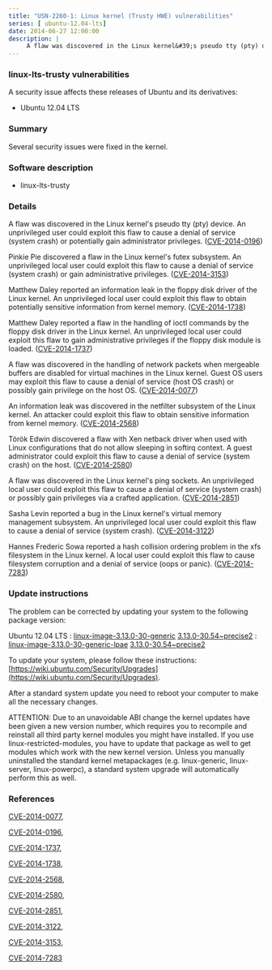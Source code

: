 ```yaml
---
title: "USN-2260-1: Linux kernel (Trusty HWE) vulnerabilities"
series: [ ubuntu-12.04-lts]
date: 2014-06-27 12:00:00
description: |
     A flaw was discovered in the Linux kernel&#39;s pseudo tty (pty) device. An unprivileged user could exploit this flaw to cause a denial of service (system crash) or potentially gain administrator privileges. ([CVE-2014-0196](http://people.ubuntu.com/~ubuntu-security/cve/CVE-2014-0196))
--- 
```

 
### linux-lts-trusty vulnerabilities

A security issue affects these releases of Ubuntu and its derivatives:

* Ubuntu 12.04 LTS

### Summary

Several security issues were fixed in the kernel. 

### Software description

* linux-lts-trusty 

### Details

 A flaw was discovered in the Linux kernel&#39;s pseudo tty (pty) device. An unprivileged user could exploit this flaw to cause a denial of service (system crash) or potentially gain administrator privileges. ([CVE-2014-0196](http://people.ubuntu.com/~ubuntu-security/cve/CVE-2014-0196))

Pinkie Pie discovered a flaw in the Linux kernel&#39;s futex subsystem. An unprivileged local user could exploit this flaw to cause a denial of service (system crash) or gain administrative privileges. ([CVE-2014-3153](http://people.ubuntu.com/~ubuntu-security/cve/CVE-2014-3153))

Matthew Daley reported an information leak in the floppy disk driver of the Linux kernel. An unprivileged local user could exploit this flaw to obtain potentially sensitive information from kernel memory. ([CVE-2014-1738](http://people.ubuntu.com/~ubuntu-security/cve/CVE-2014-1738))

Matthew Daley reported a flaw in the handling of ioctl commands by the floppy disk driver in the Linux kernel. An unprivileged local user could exploit this flaw to gain administrative privileges if the floppy disk module is loaded. ([CVE-2014-1737](http://people.ubuntu.com/~ubuntu-security/cve/CVE-2014-1737))

A flaw was discovered in the handling of network packets when mergeable buffers are disabled for virtual machines in the Linux kernel. Guest OS users may exploit this flaw to cause a denial of service (host OS crash) or possibly gain privilege on the host OS. ([CVE-2014-0077](http://people.ubuntu.com/~ubuntu-security/cve/CVE-2014-0077))

An information leak was discovered in the netfilter subsystem of the Linux kernel. An attacker could exploit this flaw to obtain sensitive information from kernel memory. ([CVE-2014-2568](http://people.ubuntu.com/~ubuntu-security/cve/CVE-2014-2568))

Török Edwin discovered a flaw with Xen netback driver when used with Linux configurations that do not allow sleeping in softirq context. A guest administrator could exploit this flaw to cause a denial of service (system crash) on the host. ([CVE-2014-2580](http://people.ubuntu.com/~ubuntu-security/cve/CVE-2014-2580))

A flaw was discovered in the Linux kernel&#39;s ping sockets. An unprivileged local user could exploit this flaw to cause a denial of service (system crash) or possibly gain privileges via a crafted application. ([CVE-2014-2851](http://people.ubuntu.com/~ubuntu-security/cve/CVE-2014-2851))

Sasha Levin reported a bug in the Linux kernel&#39;s virtual memory management subsystem. An unprivileged local user could exploit this flaw to cause a denial of service (system crash). ([CVE-2014-3122](http://people.ubuntu.com/~ubuntu-security/cve/CVE-2014-3122))

Hannes Frederic Sowa reported a hash collision ordering problem in the xfs filesystem in the Linux kernel. A local user could exploit this flaw to cause filesystem corruption and a denial of service (oops or panic). ([CVE-2014-7283](http://people.ubuntu.com/~ubuntu-security/cve/CVE-2014-7283)) 

### Update instructions

The problem can be corrected by updating your system to the following package version:

Ubuntu 12.04 LTS
 : [linux-image-3.13.0-30-generic](https://launchpad.net/ubuntu/+source/linux-lts-trusty) <span> [3.13.0-30.54~precise2](https://launchpad.net/ubuntu/+source/linux-lts-trusty/3.13.0-30.54~precise2) </span> 
 : [linux-image-3.13.0-30-generic-lpae](https://launchpad.net/ubuntu/+source/linux-lts-trusty) <span> [3.13.0-30.54~precise2](https://launchpad.net/ubuntu/+source/linux-lts-trusty/3.13.0-30.54~precise2) </span> 

To update your system, please follow these instructions: [https://wiki.ubuntu.com/Security/Upgrades](https://wiki.ubuntu.com/Security/Upgrades).

After a standard system update you need to reboot your computer to make all the necessary changes.

ATTENTION: Due to an unavoidable ABI change the kernel updates have been given a new version number, which requires you to recompile and reinstall all third party kernel modules you might have installed. If you use linux-restricted-modules, you have to update that package as well to get modules which work with the new kernel version. Unless you manually uninstalled the standard kernel metapackages (e.g. linux-generic, linux-server, linux-powerpc), a standard system upgrade will automatically perform this as well. 

### References

 [CVE-2014-0077](http://people.ubuntu.com/~ubuntu-security/cve/CVE-2014-0077), 

 [CVE-2014-0196](http://people.ubuntu.com/~ubuntu-security/cve/CVE-2014-0196), 

 [CVE-2014-1737](http://people.ubuntu.com/~ubuntu-security/cve/CVE-2014-1737), 

 [CVE-2014-1738](http://people.ubuntu.com/~ubuntu-security/cve/CVE-2014-1738), 

 [CVE-2014-2568](http://people.ubuntu.com/~ubuntu-security/cve/CVE-2014-2568), 

 [CVE-2014-2580](http://people.ubuntu.com/~ubuntu-security/cve/CVE-2014-2580), 

 [CVE-2014-2851](http://people.ubuntu.com/~ubuntu-security/cve/CVE-2014-2851), 

 [CVE-2014-3122](http://people.ubuntu.com/~ubuntu-security/cve/CVE-2014-3122), 

 [CVE-2014-3153](http://people.ubuntu.com/~ubuntu-security/cve/CVE-2014-3153), 

 [CVE-2014-7283](http://people.ubuntu.com/~ubuntu-security/cve/CVE-2014-7283)
 
